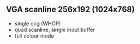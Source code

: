 VGA scanline 256x192 (1024x768)
--------------------
 - single cog (WHOP)
 - quad scanline, single input buffer
 - full colour mode
